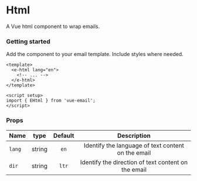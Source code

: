 # Html
A Vue html component to wrap emails.

### Getting started

Add the component to your email template. Include styles where needed.


```vue
<template>
  <e-html lang="en">
    <!-- ... -->
  </e-html>
</template>

<script setup>
import { EHtml } from 'vue-email';
</script>
```

### Props

| Name |  type  |  Default  |        Description        |
| ---- | :---:  |   :---:   | :-----------------------: |
| `lang` | string |     `en`    | Identify the language of text content on the email |
| `dir` | string |     `ltr`    | Identify the direction of text content on the email |